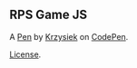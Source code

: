 RPS Game JS
-----------


A [Pen](https://codepen.io/grygikrz/pen/jomGeJ) by [Krzysiek](https://codepen.io/grygikrz) on [CodePen](https://codepen.io).

[License](https://codepen.io/grygikrz/pen/jomGeJ/license).